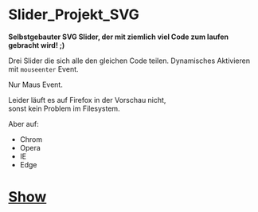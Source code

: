 # Slider_Projekt_SVG

**Selbstgebauter SVG Slider, der mit ziemlich viel Code zum laufen gebracht wird! ;)**

Drei Slider die sich alle den gleichen Code teilen. 
Dynamisches Aktivieren mit `mouseenter` Event.  

Nur Maus Event.

Leider läuft es auf Firefox in der Vorschau nicht,  
sonst kein Problem im Filesystem.

Aber auf:
- Chrom
- Opera
- IE
- Edge

# [Show](https://sauternic.github.io/Slider_Projekt_SVG/)
